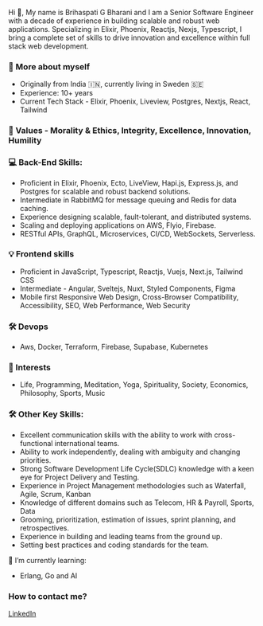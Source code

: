 Hi 👋, My name is Brihaspati G Bharani and I am a Senior Software Engineer with a decade of experience in building scalable and robust web applications. Specializing in Elixir, Phoenix, Reactjs, Nexjs, Typescript, I bring a complete set of skills to drive innovation and excellence within full stack web development. 

### 🧢 More about myself
- Originally from India 🇮🇳, currently living in Sweden 🇸🇪
- Experience: 10+ years
- Current Tech Stack - Elixir, Phoenix, Liveview, Postgres, Nextjs, React, Tailwind

### 🌟 Values - Morality & Ethics, Integrity, Excellence, Innovation, Humility

### 💻 Back-End Skills:
- Proficient in Elixir, Phoenix, Ecto, LiveView, Hapi.js, Express.js, and Postgres for scalable and robust backend solutions.
- Intermediate in RabbitMQ for message queuing and Redis for data caching.
- Experience designing scalable, fault-tolerant, and distributed systems.
- Scaling and deploying applications on AWS, Flyio, Firebase.
- RESTful APIs, GraphQL, Microservices, CI/CD, WebSockets, Serverless.

### 💡 Frontend skills
- Proficient in JavaScript, Typescript, Reactjs, Vuejs, Next.js, Tailwind CSS
- Intermediate - Angular, Sveltejs, Nuxt, Styled Components, Figma
- Mobile first Responsive Web Design, Cross-Browser Compatibility, Accessibility, SEO, Web Performance, Web Security
 
 ### 🛠 Devops
 - Aws, Docker, Terraform, Firebase, Supabase, Kubernetes
 
 ### 🧠 Interests
 - Life, Programming, Meditation, Yoga, Spirituality, Society, Economics, Philosophy, Sports, Music

### 🛠 Other Key Skills:
- Excellent communication skills with the ability to work with cross-functional international teams.
- Ability to work independently, dealing with ambiguity and changing priorities.
- Strong Software Development Life Cycle(SDLC) knowledge with a keen eye for Project Delivery and Testing.
- Experience in Project Management methodologies such as Waterfall, Agile, Scrum, Kanban
- Knowledge of different domains such as Telecom, HR & Payroll, Sports, Data
- Grooming, prioritization, estimation of issues, sprint planning, and retrospectives.
- Experience in building and leading teams from the ground up.
- Setting best practices and coding standards for the team.

🌱 I’m currently learning:
- Erlang, Go and AI


### How to contact me?
[LinkedIn](https://www.linkedin.com/in/brihaspati/)
